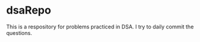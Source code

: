 # dsaRepo
This is a respository for problems practiced in DSA.
I try to daily commit the questions.
